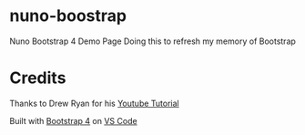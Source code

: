 # nuno-boostrap
Nuno Bootstrap 4 Demo Page
Doing this to refresh my memory of Bootstrap

# Credits
Thanks to Drew Ryan for his [Youtube Tutorial](https://www.youtube.com/watch?v=V_lAhqLXT9A&t=3210s&frags=pl%2Cwn)

Built with [Bootstrap 4](https://github.com/twbs/bootstrap) on [VS Code](https://github.com/microsoft/vscode)
